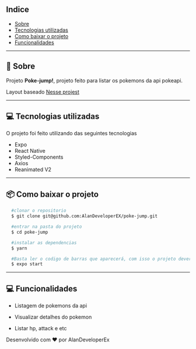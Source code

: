 ## Indice

- [Sobre](#-sobre)
- [Tecnologias utilizadas](#-tecnologias-utilizadas)
- [Como baixar o projeto](#-como-baixar-o-projeto)
- [Funcionalidades](#-Funcionalidades)

---

## 🤔 Sobre

Projeto **Poke-jump!**, projeto feito para listar os pokemons da api pokeapi.

Layout baseado [Nesse projest](https://xd.adobe.com/view/e13ba731-fd76-40bf-ab3d-1b75225cc182-b468/specs/)

---

## 💻 Tecnologias utilizadas

O projeto foi feito utilizando das seguintes tecnologias

- Expo
- React Native
- Styled-Components
- Axios
- Reanimated V2

---

## 📦 Como baixar o projeto

```bash
  #clonar o repositorio
  $ git clone git@github.com:AlanDeveloperEX/poke-jump.git

  #entrar na pasta do projeto
  $ cd poke-jump

  #instalar as dependencias
  $ yarn

  #Basta ler o codigo de barras que aparecerá, com isso o projeto deverá abrir
  $ expo start


```

---

## 💻 Funcionalidades

- Listagem de pokemons da api

- Visualizar detalhes do pokemon

- Listar hp, attack e etc

Desenvolvido com ♥ por AlanDeveloperEx
